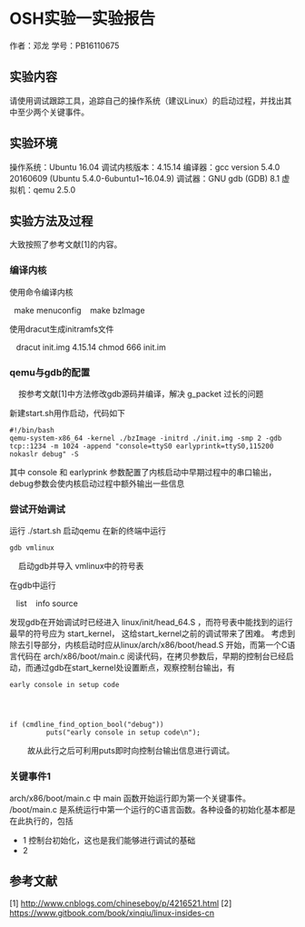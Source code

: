 # OSH实验一实验报告

作者：邓龙 学号：PB16110675

## 实验内容
请使用调试跟踪工具，追踪自己的操作系统（建议Linux）的启动过程，并找出其中至少两个关键事件。

## 实验环境
操作系统：Ubuntu 16.04
调试内核版本：4.15.14
编译器：gcc version 5.4.0 20160609 (Ubuntu 5.4.0-6ubuntu1~16.04.9)
调试器：GNU gdb (GDB) 8.1
虚拟机：qemu 2.5.0

## 实验方法及过程

大致按照了参考文献[1]的内容。

### 编译内核

使用命令编译内核

    make menuconfig
    <save>
    make bzImage

使用dracut生成initramfs文件

    dracut init.img 4.15.14
    chmod 666 init.im

### qemu与gdb的配置
    
按参考文献[1]中方法修改gdb源码并编译，解决 g_packet 过长的问题

新建start.sh用作启动，代码如下

    #!/bin/bash
    qemu-system-x86_64 -kernel ./bzImage -initrd ./init.img -smp 2 -gdb tcp::1234 -m 1024 -append "console=ttyS0 earlyprintk=ttyS0,115200 nokaslr debug" -S

其中 console 和 earlyprink 参数配置了内核启动中早期过程中的串口输出，debug参数会使内核启动过程中额外输出一些信息

### 尝试开始调试

运行 ./start.sh 启动qemu
在新的终端中运行

    gdb vmlinux
    
启动gdb并导入 vmlinux中的符号表

在gdb中运行

    list
    info source

发现gdb在开始调试时已经进入 linux/init/head_64.S ，而符号表中能找到的运行最早的符号应为 start_kernel， 这给start_kernel之前的调试带来了困难。
考虑到除去引导部分，内核启动时应从linux/arch/x86/boot/head.S 开始，而第一个C语言代码在 arch/x86/boot/main.c 阅读代码，在拷贝参数后，早期的控制台已经启动，而通过gdb在start_kernel处设置断点，观察控制台输出，有

    early console in setup code




    if (cmdline_find_option_bool("debug"))
	 	     puts("early console in setup code\n");
        
故从此行之后可利用puts即时向控制台输出信息进行调试。

### 关键事件1

arch/x86/boot/main.c 中 main 函数开始运行即为第一个关键事件。
/boot/main.c 是系统运行中第一个运行的C语言函数。各种设备的初始化基本都是在此执行的，包括

* 1 控制台初始化，这也是我们能够进行调试的基础
* 2 


## 参考文献

[1]  http://www.cnblogs.com/chineseboy/p/4216521.html 
[2]  https://www.gitbook.com/book/xinqiu/linux-insides-cn
